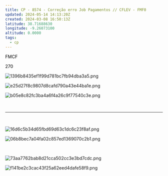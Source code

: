 ```yaml
---
title: CP - 8574 - Correção erro Job Pagamentos // CFLEV - FMF0
updated: 2024-05-14 14:13:20Z
created: 2024-03-08 16:50:13Z
latitude: 38.71688630
longitude: -9.26073100
altitude: 0.0000
tags:
  - cp
---
```


<span style="color: #000000;">FMCF</span>

<span style="color: #000000;">270</span>

![1396b8435ef1f99d781bc7fb94dba3a5.png](1396b8435ef1f99d781bc7fb94dba3a5.png)

![e25d27f8c9807d8cafd790a43e44ba1e.png](e25d27f8c9807d8cafd790a43e44ba1e.png)

![b05e8c82fc3ba4a6f4a26c9f77540c3e.png](b05e8c82fc3ba4a6f4a26c9f77540c3e.png)

&nbsp;

* * *

&nbsp;

![16d6c5b34d65fbd69d63c1dc6c23f8af.png](16d6c5b34d65fbd69d63c1dc6c23f8af.png)

![06b8bec7a04fa02c857ed1369070c2b1.png](06b8bec7a04fa02c857ed1369070c2b1.png)

&nbsp;

![73aa7762bab8d21cca502cc3e3bd7cdc.png](73aa7762bab8d21cca502cc3e3bd7cdc.png)

![f141be2c3cac43f25a62eed4dafe58f9.png](f141be2c3cac43f25a62eed4dafe58f9.png)